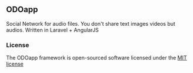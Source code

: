 ## ODOapp

Social Network for audio files. You don't share text images videos but audios. Written in Laravel + AngularJS

### License

The ODOapp framework is open-sourced software licensed under the [MIT license](http://opensource.org/licenses/MIT)
